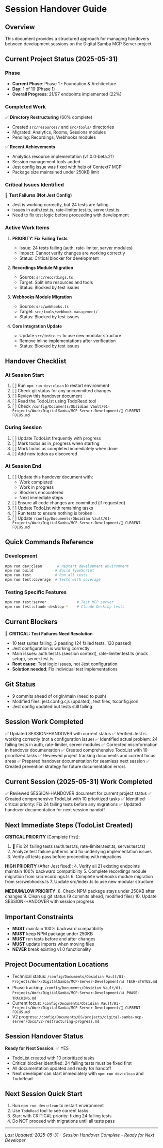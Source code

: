 # Session Handover Guide

## Overview
This document provides a structured approach for managing handovers between development sessions on the Digital Samba MCP Server project.

## Current Project Status (2025-05-31)

### Phase
- **Current Phase**: Phase 1 - Foundation & Architecture
- **Day**: 1 of 10 (Phase 1)
- **Overall Progress**: 21/97 endpoints implemented (22%)

### Completed Work
✅ **Directory Restructuring** (60% complete)
- Created `src/resources/` and `src/tools/` directories
- Migrated: Analytics, Rooms, Sessions modules
- Pending: Recordings, Webhooks modules

✅ **Recent Achievements**
- Analytics resource implementation (v1.0.0-beta.21)
- Session management tools added
- Jest config issue was fixed with help of Context7 MCP
- Package size maintained under 250KB limit

### Critical Issues Identified
🚨 **Test Failures (Not Jest Config)**
- Jest is working correctly, but 24 tests are failing
- Issues in auth.test.ts, rate-limiter.test.ts, server.test.ts
- Need to fix test logic before proceeding with development

### Active Work Items
1. **PRIORITY: Fix Failing Tests**
   - Issue: 24 tests failing (auth, rate-limiter, server modules)
   - Impact: Cannot verify changes are working correctly
   - Status: Critical blocker for development

2. **Recordings Module Migration**
   - Source: `src/recordings.ts`
   - Target: Split into resources and tools
   - Status: Blocked by test issues

3. **Webhooks Module Migration**
   - Source: `src/webhooks.ts`
   - Target: `src/tools/webhook-management/`
   - Status: Blocked by test issues

4. **Core Integration Update**
   - Update `src/index.ts` to use new modular structure
   - Remove inline implementations after verification
   - Status: Blocked by test issues

## Handover Checklist

### At Session Start
1. [ ] Run `npm run dev:clean` to restart environment
2. [ ] Check git status for any uncommitted changes
3. [ ] Review this handover document
4. [ ] Read the TodoList using TodoRead tool
5. [ ] Check `/config/Documents/Obsidian Vault/01-Projects/Work/DigitalSamba/MCP-Server-Development/🎯 CURRENT-FOCUS.md`

### During Session
1. [ ] Update TodoList frequently with progress
2. [ ] Mark todos as in_progress when starting
3. [ ] Mark todos as completed immediately when done
4. [ ] Add new todos as discovered

### At Session End
1. [ ] Update this handover document with:
   - Work completed
   - Work in progress
   - Blockers encountered
   - Next immediate steps
2. [ ] Ensure all code changes are committed (if requested)
3. [ ] Update TodoList with remaining tasks
4. [ ] Run tests to ensure nothing is broken
5. [ ] Update `/config/Documents/Obsidian Vault/01-Projects/Work/DigitalSamba/MCP-Server-Development/🎯 CURRENT-FOCUS.md`

## Quick Commands Reference

### Development
```bash
npm run dev:clean       # Restart development environment
npm run build          # Build TypeScript
npm run test           # Run all tests
npm run test:coverage  # Tests with coverage
```

### Testing Specific Features
```bash
npm run test:server              # Test MCP server
npm run test:claude-desktop-*    # Claude Desktop tests
```

## Current Blockers
🚨 **CRITICAL: Test Failures Need Resolution**
- 10 test suites failing, 3 passing (24 failed tests, 130 passed)
- Jest configuration is working correctly
- Main issues: auth.test.ts (session context), rate-limiter.test.ts (mock setup), server.test.ts
- **Root cause**: Test logic issues, not Jest configuration
- **Solution needed**: Fix individual test implementations

## Git Status
- 9 commits ahead of origin/main (need to push)
- Modified files: jest.config.cjs (updated), test files, tsconfig.json
- Jest config updated but tests still failing

## Session Work Completed
✅ Updated SESSION-HANDOVER with current status
✅ Verified Jest is working correctly (not a configuration issue)
✅ Identified actual problem: 24 failing tests in auth, rate-limiter, server modules
✅ Corrected misinformation in handover documentation
✅ Created comprehensive TodoList with 10 prioritized tasks
✅ Reviewed project tracking documents and current focus areas
✅ Prepared handover documentation for seamless next session
✅ Created prevention strategy for future documentation errors

## Current Session (2025-05-31) Work Completed
✅ Reviewed SESSION-HANDOVER document for current project status
✅ Created comprehensive TodoList with 10 prioritized tasks
✅ Identified critical priority: Fix 24 failing tests before any migrations
✅ Updated handover documentation for next session handoff

## Next Immediate Steps (TodoList Created)
**CRITICAL PRIORITY** (Complete first):
1. 🚨 Fix 24 failing tests (auth.test.ts, rate-limiter.test.ts, server.test.ts)
2. Analyze test failure patterns and fix underlying implementation issues
3. Verify all tests pass before proceeding with migrations

**HIGH PRIORITY** (After Jest fixed):
4. Verify all 21 existing endpoints maintain 100% backward compatibility
5. Complete recordings module migration from src/recordings.ts
6. Complete webhooks module migration from src/webhooks.ts
7. Update src/index.ts to use new modular structure

**MEDIUM/LOW PRIORITY**:
8. Check NPM package stays under 250KB after changes
9. Clean up git status (9 commits ahead, modified files)
10. Update SESSION-HANDOVER with session progress

## Important Constraints
- **MUST** maintain 100% backward compatibility
- **MUST** keep NPM package under 250KB
- **MUST** run tests before and after changes
- **MUST** update imports when moving files
- **NEVER** break existing v1.0 functionality

## Project Documentation Locations
- Technical status: `/config/Documents/Obsidian Vault/01-Projects/Work/DigitalSamba/MCP-Server-Development/📊 TECH-STATUS.md`
- Phase tracking: `/config/Documents/Obsidian Vault/01-Projects/Work/DigitalSamba/MCP-Server-Development/📊 PHASE-TRACKING.md`
- Current focus: `/config/Documents/Obsidian Vault/01-Projects/Work/DigitalSamba/MCP-Server-Development/🎯 CURRENT-FOCUS.md`
- V2 progress: `/config/Documents/DS/projects/digital-samba-mcp-server/docs/v2-restructuring-progress.md`

## Session Handover Status
**Ready for Next Session**: ✅ YES
- TodoList created with 10 prioritized tasks
- Critical blocker identified: 24 failing tests must be fixed first
- All documentation updated and ready for handoff
- Next developer can start immediately with `npm run dev:clean` and TodoRead

## Next Session Quick Start
1. Run `npm run dev:clean` to restart environment
2. Use `TodoRead` tool to see current tasks
3. Start with CRITICAL priority: fixing 24 failing tests
4. Do NOT proceed with migrations until all tests pass

---
*Last Updated: 2025-05-31 - Session Handover Complete - Ready for Next Developer*